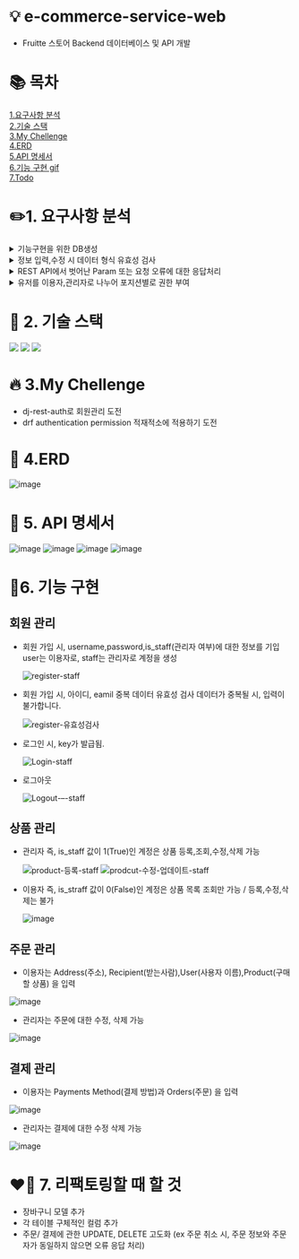 # 💡 e-commerce-service-web
- Fruitte 스토어 Backend 데이터베이스 및 API 개발

# 📚 목차
[1.요구사항 분석](#1-요구사항-분석)<br>
[2.기술 스택](#이동할-위치)<br>
[3.My Chellenge](#이동할-위치)<br>
[4.ERD](#이동할-위치)<br>
[5.API 명세서](#이동할-위치)<br>
[6.기능 구현 gif ](#이동할-위치)<br>
[7.Todo ](#이동할-위치)<br>

# ✏️1. 요구사항 분석
<details markdown="1">
<summary>기능구현을 위한 DB생성</summary>
- 회원/상품/결제/주문 DB 생성
</details>
<details markdown="2">
<summary>정보 입력,수정 시 데이터 형식 유효성 검사</summary>
</details>
<details markdown="3">
<summary>REST API에서 벗어난 Param 또는 요청 오류에 대한 응답처리</summary>
</details>
<details markdown="4">
<summary>유저를 이용자,관리자로 나누어 포지션별로 권한 부여</summary>
- 이용자는 회원가입,결제,주문을 제외하고 조회 권한만 허용 <br>
- 관리자는 모든 권한 부여
</details>

# 🔋 2. 기술 스택
<img src="https://img.shields.io/badge/python-3776AB?style=for-the-badge&logo=python&logoColor=white"> <img src="https://img.shields.io/badge/django-092E20?style=for-the-badge&logo=django&logoColor=white"> <img src="https://img.shields.io/badge/SQLite-003B57?style=for-the-badge&logo=SQLite&logoColor=white">  

# 🔥 3.My Chellenge

-  dj-rest-auth로 회원관리 도전
-  drf authentication permission 적재적소에 적용하기 도전

# 🔖 4.ERD
  
  ![image](https://user-images.githubusercontent.com/99165573/190404182-9667f9a3-c912-424a-9bf6-f1650ac2a9ee.png)
  
# 📝 5. API 명세서

![image](https://user-images.githubusercontent.com/99165573/190404517-330f836d-b08e-4eda-9fc2-fbd7629f487e.png)
![image](https://user-images.githubusercontent.com/99165573/190404648-4d509945-8697-441d-82f9-0b1f1fb404f5.png)
![image](https://user-images.githubusercontent.com/99165573/190404745-d077fa69-1769-4633-ac59-5726bc359963.png)
![image](https://user-images.githubusercontent.com/99165573/190404817-bf1e3770-82ef-4de5-88d4-80e05c98e1b0.png)


# 🚀6. 기능 구현

## 회원 관리 
  - 회원 가입 시, username,password,is_staff(관리자 여부)에 대한 정보를 기입<br>
    user는 이용자로, staff는 관리자로 계정을 생성
    
    ![register-staff](https://user-images.githubusercontent.com/99165573/190355263-da185c58-54c9-42cf-9c89-421b038ede1f.gif)

  - 회원 가입 시, 아이디, eamil 중복 데이터 유효성 검사
    데이터가 중복될 시, 입력이 불가합니다.
  
    ![register-유효성검사](https://user-images.githubusercontent.com/99165573/190355534-4d6b5b0a-faf3-4770-9b33-2db83a08958b.gif)

  - 로그인 시, key가 발급됨.
  
    ![Login-staff](https://user-images.githubusercontent.com/99165573/190355909-f6f45d9c-1c86-4af2-8168-6e60b99af322.gif)
    
  - 로그아웃
  
    ![Logout-–-staff](https://user-images.githubusercontent.com/99165573/190356077-9282970c-7202-4c95-9646-6de324e59616.gif)

## 상품 관리

  - 관리자 즉, is_staff 값이 1(True)인 계정은  상품 등록,조회,수정,삭제 가능
    
    ![product-등록-staff](https://user-images.githubusercontent.com/99165573/190378426-8a1c59fd-9384-4975-84ab-146745234b35.gif)
    ![prodcut-수정-업데이트-staff](https://user-images.githubusercontent.com/99165573/190378571-b4356635-359c-4342-beed-296e4f12f86d.gif)

  - 이용자 즉, is_straff 값이 0(False)인 계정은 상품 목록 조회만 가능 / 등록,수정,삭제는 불가
    
    ![image](https://user-images.githubusercontent.com/99165573/190379729-e7451270-c5b6-4132-9f4a-b6688b265882.png)

  ## 주문 관리
  
  - 이용자는 Address(주소), Recipient(받는사람),User(사용자 이름),Product(구매할 상품) 을 입력
   
  ![image](https://user-images.githubusercontent.com/99165573/190394239-b6200951-38b7-4126-8dff-67b13de8912e.png)

  - 관리자는 주문에 대한 수정, 삭제 가능
    
  ![image](https://user-images.githubusercontent.com/99165573/190393290-8ccfa1a4-9474-47d2-86df-f2f13d94d72a.png)

  ## 결제 관리
  
   - 이용자는 Payments Method(결제 방법)과 Orders(주문) 을 입력
    
   ![image](https://user-images.githubusercontent.com/99165573/190393673-0a4dc6aa-47ba-47c9-8422-98c0772cc7c8.png)

   - 관리자는 결제에 대한 수정 삭제 가능
      
   ![image](https://user-images.githubusercontent.com/99165573/190393773-3f133bb4-9d82-46c1-8efc-a0ab7934a636.png)

# ❤️‍🔥 7. 리팩토링할 때 할 것

- 장바구니 모델 추가
- 각 테이블 구체적인 컬럼 추가
- 주문/ 결제에 관한 UPDATE, DELETE 고도화 (ex 주문 취소 시, 주문 정보와 주문자가 동일하지 않으면 오류 응답 처리)

     
    

